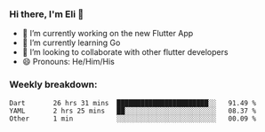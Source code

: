 ### Hi there, I'm Eli 👋
- 🔭 I’m currently working on the new Flutter App
- 🌱 I’m currently learning Go
- 🦄 I’m looking to collaborate with other flutter developers
- 😄 Pronouns: He/Him/His

### Weekly breakdown:
<!--START_SECTION:waka-->
```text
Dart       26 hrs 31 mins  ███████████████████████░░   91.49 % 
YAML       2 hrs 25 mins   ██░░░░░░░░░░░░░░░░░░░░░░░   08.37 % 
Other      1 min           ░░░░░░░░░░░░░░░░░░░░░░░░░   00.09 % 
```
<!--END_SECTION:waka-->
